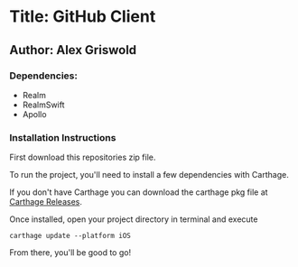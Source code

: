 # Title: GitHub Client 
## Author: Alex Griswold 
### Dependencies: 
- Realm 
- RealmSwift
- Apollo 

### Installation Instructions
First download this repositories zip file. 

To run the project, you'll need to install a few dependencies with Carthage. 

If you don't have Carthage you can download the carthage pkg file at [Carthage Releases](https://github.com/Carthage/Carthage/releases).

Once installed, open your project directory in terminal and execute 

```
carthage update --platform iOS
```

From there, you'll be good to go!
